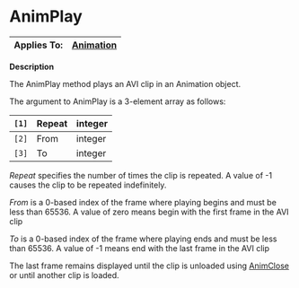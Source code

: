 



<h1 class="heading"><span class="name">AnimPlay</span></h1>

| Applies To: | [Animation](./animation.md) |
| --- | ---  |


**Description**


The AnimPlay method plays an AVI clip in an Animation object.


The argument to AnimPlay is a 3-element array as follows:


| `[1]` | Repeat | integer |
| --- | --- | ---  |
| `[2]` | From | integer |
| `[3]` | To | integer |


*Repeat* specifies the number of times the clip is repeated. A value of -1 causes the clip to be repeated indefinitely.


*From* is a 0-based index of the frame where playing begins and must be less than 65536. A value of zero means begin with the first frame in the AVI clip


*To* is a 0-based index of the frame where playing ends and must be less than 65536. A value of -1 means end with the last frame in the AVI clip


The last frame remains displayed until the clip is unloaded using [AnimClose](./animclose.md) or until another clip is loaded.



